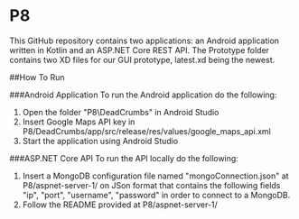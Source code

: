 # P8

This GitHub repository contains two applications: an Android application written in Kotlin and an ASP.NET Core REST API. The Prototype folder contains two XD files for our GUI prototype, latest.xd being the newest.

##How To Run

###Android Application
To run the Android application do the following:

1. Open the folder "P8\DeadCrumbs" in Android Studio
2. Insert Google Maps API key in P8/DeadCrumbs/app/src/release/res/values/google_maps_api.xml 
3. Start the application using Android Studio


###ASP.NET Core API
To run the API locally do the following:

1. Insert a MongoDB configuration file named "mongoConnection.json" at P8/aspnet-server-1/ on JSon format that contains the following fields "ip", "port", "username", "password" in order to connect to a MongoDB.
2. Follow the README provided at P8/aspnet-server-1/
